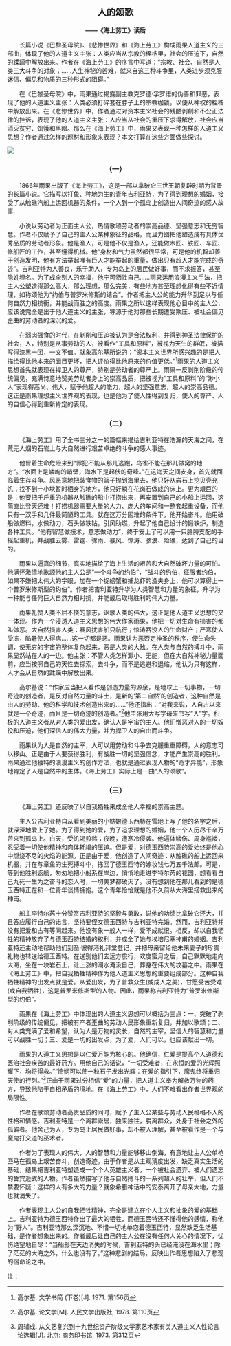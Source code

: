## <center> 人的颂歌

**<center>——《海上劳工》读后</center>**

&emsp;&emsp;长篇小说《巴黎圣母院》、《悲惨世界》和《海上劳工》构成雨果人道主义的三部曲，体现了他的人道主义主张：人类应当从宗教的桎梏里，社会的压迫下，自然的蹂躏中解放出来。作者在《海上劳工》的序言中写道：“宗教、社会、自然是人类三大斗争的对象；……人生神秘的苦难，就来自这三种斗争里，人类进步须克服迷信、偏见和物质的三种形式的阻碍。”

&emsp;&emsp;在《巴黎圣母院》中，雨果通过揭露副主教克罗德·孚罗诺的伪善和罪恶，表现了他的人道主义主张：人类必须打碎套在脖子上的宗教枷锁，以便从神权的桎梏中解放出来。在《悲惨世界》中，作者通过对资本主义社会的残酷剥削和不公正法律的控诉，表现了他的人道主义主张：人应当从社会的重压下求得解放，社会应当消灭贫穷、饥饿和黑暗。那么在《海上劳工》中，雨果又表现一种怎样的人道主义思想？作者通过怎样的题材和形象来表现？本文打算在这些方面做些探讨。

![](https://upload.wikimedia.org/wikipedia/commons/b/b9/Gilliat_and_the_Octopus-Carlier-IMG_0675.jpg)

### <center>（一）

&emsp;&emsp;1866年雨果出版了《海上劳工》，这是一部以拿破仑三世王朝复辟时期为背景的长篇小说。它描写以打鱼、种地为生的青年吉利亚特，为了得到理想的婚姻，接受了从触礁汽船上运回机器的条件，一个人到一个孤岛上创造出人间奇迹的感人故事.

&emsp;&emsp;小说以劳动者为正面主人公，热情歌颂劳动者的崇高品德、坚强意志和无穷智慧。作者不仅赋予了自己的主人公某种象征的品格，而且力图把他塑造成有具体优秀品质的劳动者形象。他是渔人，可是他不仅是渔人，还能做木匠、铁匠、车匠、修船匠的工作，甚至懂得机械。他“身材和气力虽然都很平常，可是他的机智却善于创造发明，他有方法举起唯有巨人才能举起的重量，做出只有超人才能完成的奇迹”。吉利亚特为人善良，乐于助人，专为岛上的居民做好事，而不求报答，甚至隐姓埋名。为了成全别人的幸福，他宁可牺牲自己……雨果运用浪漫主义手法，把主人公塑造得那么高大，那么理想，那么完美，有些地方甚至理想化得有些不近情理，如称颂他为“约伯与普罗米修斯的结合”。作者把主人公的能力升华到足以与任何自然力相抗衡，并能战而胜之的高度。雨果之所以这样表现他心目中的主人公，应该说完全是出于他人道主义的主张，导源于他对那些长期遭受欺压、被社会偏见歪曲的劳动者的深沉的爱。

&emsp;&emsp;在弱肉强食的时代，在剥削和压迫被认为是合法权利，并得到神圣法律保护的社会，人，特别是从事劳动的人，被看作“工具和原料”，被视为天生的群氓，被描写得漆黑一团，一文不值。就象高尔基所说的：“资本主义世界所感兴趣的是把人描绘得比他本来的面目更坏，把人评价得比他原来的价值更低。”[^1]雨果的人道主义思想首先就表现在捍卫人的尊严，特别是劳动者的尊严上。雨果一反剥削阶级的传统偏见，充满诗意地赞美劳动者身上的崇高品质，把被视为“工具和原料”的“渺小人”表现得高尚、伟大，赋予他超人的能力，超人的坚强意志，超人的崇高品德。这正是雨果理想主义世界观的表现，也是他为了使人性得到复归，使人的尊严、人的自信心得到重新肯定的表现。



### <center>（二）

&emsp;&emsp;《海上劳工》用了全书三分之一的篇幅来描绘吉利亚特在浩瀚的天海之间，在荒无人烟的石岩上与大自然进行艰苦卓绝的斗争的感人事迹。

&emsp;&emsp;他冒着生命危险来到“罪犯不能从那儿逃跑，鸟雀不能在那儿做窝的地方”。“水面上是嶙峋的峭壁，海水下是起伏的奇峰。”在这海天之间安身，首先就面临着生存斗争。风恶意地把装食物的篮子抛到海里去，他只好从岩石上挖贝壳充饥；找不到一小块暂时栖身的地方，他只好躺在花岗石做成的床上。更为艰巨的是：他要把千斤重的机器从触礁的船中打捞出来，再安置到自己的小船上运回，这简直比登天还难！打捞机器需要大量的人力、庞大的车间和一整套起重设备，而他只有一双手和几件最简陋的工具。就在这万分困难的条件下，他开始奋斗。他用破船做燃料，水做动力，石头做铁钻，引风助燃，升起了他自己设计的锻铁炉，制造各种工具。“他有智慧做技术，意志做动力”，终于安上了可以用一只胳膊支配的手摇起重机，并战胜云雾、雷霆、骤雨、暴风、惊涛、骇浪、险礁，达到了自己的目的。

&emsp;&emsp;雨果以逼真的细节，真实地描绘了海上生活的艰苦和大自然破坏力量的可怕。他满怀激情地歌颂他的主人公是“一个斗争的约伯”，“战斗的约伯，征服者约伯，如果不嫌把太伟大的字眼，加在一个捉螃蟹和捕龙虾的渔夫身上，他可以算得上一个普罗米修斯型的约伯”。作者把吉利亚特升华为人类智慧和力量的象征，升华为一种能与任何巨大自然力相对抗，并能最后取得胜利的伟大力量。

&emsp;&emsp;雨果礼赞人类不屈不挠的意志，讴歌人类的伟大，这正是他人道主义思想的又一体现。作为一个浸透人道主义思想的伟大作家雨果，他把一切对生命有损害的都叫做恶。大自然损害人类：暴风扰害船只航行；惊涛吞没人的生命财产；严寒使人受冻，酷暑使人得病……这一切都是恶。雨果认为恶否定神圣的秩序，使生命失调，使无穷的宇宙的整体复杂起来，恶是人类的大敌。在人类与自然的搏斗中，雨果显然站在人的一边。他主张：不管人类怎样渺小、无能，但在大自然神秘力量面前，应当按照自己的天性去探索，去斗争，而不是逃避和退缩。他认为只有这样，人才会从自然的蹂躏中解放出来。

&emsp;&emsp;高尔基说：“作家应当把人看作是创造力量的源泉，是地球上一切事物，一切奇迹的创造者，是反对自然力量的斗士，是新的‘第二自然’的创造者，这种自然是由人的劳动、他的科学和技术创造出来的……”他还指出：“对我来说，人自古以来就是一个奇迹，而且是一切奇迹的创造者。”[^2]他主张用大写字母来书写“人”字。积极的人道主义者从对人类的爱出发，确认人是宇宙的主人。他们憎恶对人的一切奴役和压迫，他们深信人的伟大力量，并为捍卫人的自由而斗争。

&emsp;&emsp;雨果认为人是自然的主宰，人可以用劳动和斗争去克服重重障碍，人的意志可以移山。正是由于人要获得胜利，有战胜一切的坚强信念，才能产生崇高的胜利。雨果通过他独特的浪漫主义的创作方法，也就是通过表现人物的“奇才异能”，形象地肯定了人是自然中的主体。《海上劳工》实际上是一曲“人的颂歌”。

### <center>（三）

&emsp;&emsp;《海上劳工》还反映了以自我牺牲来成全他人幸福的崇高主题。

&emsp;&emsp;主人公吉利亚特自从看到美丽的小姑娘德玉西特在雪地上写了他的名字之后，就深深地爱上了她。为了得到她的爱，为了追求理想的婚姻，他一个人历尽千辛万苦来到孤岛上。白天，受饥渴煎熬；夜晚，遭寒冷侵袭。他遍体鳞伤、周身褴褛，忍受着一切使他精神和肉体耗竭的压迫。但是爱，对德玉西特崇高的爱始终是他心中燃烧不尽的火焰的能源。正是由于爱，他创造了人间奇迹：从触礁的船上运回来机器，并在与章鱼的生死搏斗中，拣回了德玉西特的嫁妆钱七万五千法郎。可是，等到他胜利返航，匆匆地把小船系在岸边，悄悄地走进李特尔芮的花园，想看看自己九死一生为之奋斗的恋人时，一切美梦都破灭了。没有想到他在那儿看到的是德玉西特正在和一位青年谈情拥抱。这个青年恰恰就是他不久前从大海里搭救出来的神甫。

&emsp;&emsp;船主李特尔芮十分赞赏吉利亚特的坚毅与勇敢，说他的功绩比拿破仑还大，并且答应履行自己的诺言，坚持要侄女德玉西特与吉利亚特完婚。然而，吉利亚特并没有把爱和占有等同起来。他没有象一般人一样，爱不成就恨。相反，却以自我牺牲的精神放弃了与德玉西特结婚的权利，并成全了她与埃培尼塞神甫的婚姻。吉利亚特还主动地帮助他们到圣·彼得港礼拜堂登记，并把母亲留给他未来妻子的珍贵礼物也转送给德玉西特。在送别他们去远方旅行，欢度蜜月之后，自己默默地走向大海，坐在一块岩石上，让上涨的潮水淹没自己，葬身在伟大的坟墓之中。雨果在《海上劳工》中，把自我牺牲精神作为他人道主义思想的重要组成部分。这种自我牺牲精神的出发点就是爱。从爱出发，为了普救众生\(或成人之美\)，甘愿受苦受难\(或自我牺牲\)，这是普罗米修斯型的人物。因此，雨果称吉利亚特为“普罗米修斯型的约伯”。

&emsp;&emsp;雨果在《海上劳工》中体现出的人道主义思想可以概括为三点：一、突破了剥削阶级的传统偏见，把被有产者歪曲的劳动人民形象重新复归，并加以歌颂；二、对人类充满了爱和希望，认为人是万物的灵长，自然的主宰，坚信人的智慧和力量可以战胜一切；三、爱是一切的出发点，为了爱，人们可以，也应该献出一切。

&emsp;&emsp;雨果的人道主义思想是以仁爱万能为核心的。他确信，仁爱是提高个人道德和医治社会疾苦的最好药方。用他自己的话说，“一切受难者，在永恒的爱的光辉照耀下，均将得救。”“怜悯可以使一粒石子发出光辉：在爱的指引下，魔鬼终将重归天使的行列。”[^3]正由于雨果过分相信“爱”的力量，把人道主义奉为解救万物的药方，导致他陷于自相矛盾的境地。在《海上劳工》中，人们不难看出作者世界观的局限性。

&emsp;&emsp;作者在歌颂劳动者高贵品质的同时，赋予了主人公某些与劳动人民格格不入的性格和情感。吉利亚特是一个离群索居，独来独往，脱离群众，处身于社会之外的孤僻者。他舍己为人，专为岛上居民做好事，却不被人理解，甚至被看作是一个与魔鬼打交道的巫术者。

&emsp;&emsp;作者为了表现人的伟大，人的智慧和力量能够移山倒海，有意地让主人公单枪匹马在孤岛上艰苦奋斗，创造奇迹。由于作者是从主观猜度出发，缺乏真实生活的基础，结果把吉利亚特塑造成一个个人英雄主义者，一个被社会遗弃、被人们遗忘的鲁宾逊式的人物。作者虽然描写了他与自然搏斗的一系列超人的壮举，但人们不禁要怀疑：这样的人有多大的力量？就象希腊神话中的安泰离开了母亲大地，力量也就消失了。

&emsp;&emsp;作者表现主人公的自我牺牲精神，完全是建立在个人主义和抽象的爱的基础上。吉利亚特为德玉西特作出了最大的牺牲，而德玉西特还不懂得他的感情，称他为“野人”。吉利亚特那么深沉地、不惜一切地单恋着德玉西特，显然缺乏生活基础，是作者想象出来的。作者最后让自己的主人公在没有任何人关心的情况下，忧伤绝望地自尽：“当船影在天边消失的时候，吉利亚特的头已经淹没在海水里；除了茫茫的大海之外，什么也没有了。”这种悲剧的结局，反映出作者思想陷入了悲观的宿命论之中。

注：
[^1]: 高尔基. 文学书简 (下卷)[J]. 1971. 第156页
[^2]: 高尔基. 论文学[M]. 人民文学出版社, 1978. 第110页
[^3]: 周辅成. 从文艺复兴到十九世纪资产阶级文学家艺术家有关人道主义人性论言论选辑[J]. 北京: 商务印书馆, 1973. 第312页


